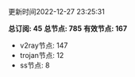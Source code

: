更新时间2022-12-27 23:25:31

**总订阅: 45**
**总节点: 785**
**有效节点: 167**
- v2ray节点: 147
- trojan节点: 12
- ss节点: 8
